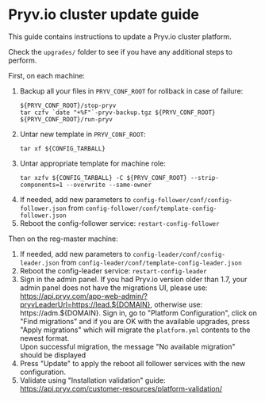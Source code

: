 # Pryv.io cluster update guide

This guide contains instructions to update a Pryv.io cluster platform.

Check the `upgrades/` folder to see if you have any additional steps to perform.

First, on each machine:

1. Backup all your files in `PRYV_CONF_ROOT` for rollback in case of failure:
   ```
   ${PRYV_CONF_ROOT}/stop-pryv
   tar czfv `date "+%F"`-pryv-backup.tgz ${PRYV_CONF_ROOT}
   ${PRYV_CONF_ROOT}/run-pryv
   ```
2. Untar new template in `PRYV_CONF_ROOT`:
   ```
   tar xf ${CONFIG_TARBALL}
   ```
3. Untar appropriate template for machine role:
   ```
   tar xzfv ${CONFIG_TARBALL} -C ${PRYV_CONF_ROOT} --strip-components=1 --overwrite --same-owner
   ```  
4. If needed, add new parameters to `config-follower/conf/config-follower.json` from `config-follower/conf/template-config-follower.json`
5. Reboot the config-follower service: `restart-config-follower`  

Then on the reg-master machine:

1. If needed, add new parameters to `config-leader/conf/config-leader.json` from `config-leader/conf/template-config-leader.json`
2. Reboot the config-leader service: `restart-config-leader`  
3. Sign in the admin panel. If you had Pryv.io version older than 1.7, your admin panel does not have the migrations UI, please use: https://api.pryv.com/app-web-admin/?pryvLeaderUrl=https://lead.${DOMAIN}, otherwise use: https://adm.${DOMAIN}. Sign in, go to "Platform Configuration", click on "Find migrations" and if you are OK with the available upgrades, press "Apply migrations" which will migrate the `platform.yml` contents to the newest format.  
Upon successful migration, the message "No available migration" should be displayed  
4. Press "Update" to apply the reboot all follower services with the new configuration.  
5. Validate using "Installation validation" guide: https://api.pryv.com/customer-resources/platform-validation/  
